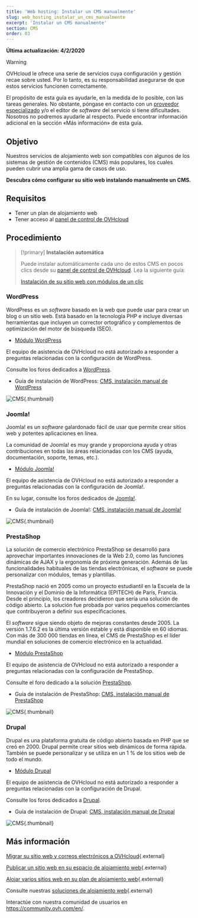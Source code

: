 ```yaml
---
title: 'Web hosting: Instalar un CMS manualmente'
slug: web_hosting_instalar_un_cms_manualmente
excerpt: 'Instalar un CMS manualmente'
section: CMS
order: 03
---
```


**Última actualización: 4/2/2020**

> [!warning]
>OVHcloud le ofrece una serie de servicios cuya configuración y gestión recae sobre usted. Por lo tanto, es su responsabilidad asegurarse de que estos servicios funcionen correctamente.
>
>El propósito de esta guía es ayudarle, en la medida de lo posible, con las tareas generales. No obstante, póngase en contacto con un [proveedor especializado](https://partner.ovhcloud.com/es-es/directory/) y/o el editor de <i>software</i> del servicio si tiene dificultades. Nosotros no podremos ayudarle al respecto. Puede encontrar información adicional en la sección «Más información» de esta guía.
>

## Objetivo

Nuestros servicios de alojamiento web son compatibles con algunos de los sistemas de gestión de contenidos (CMS) más populares, los cuales pueden cubrir una amplia gama de casos de uso.

**Descubra cómo configurar su sitio web instalando manualmente un CMS.**

## Requisitos

- Tener un plan de alojamiento web
- Tener acceso al [panel de control de OVHcloud](https://www.ovh.com/auth/?action=gotomanager&from=https://www.ovh.es/&ovhSubsidiary=es)

## Procedimiento


> [!primary]
>**Instalación automática**
>
>Puede instalar automáticamente cada uno de estos CMS en pocos clics desde su [panel de control de OVHcloud](https://www.ovh.com/auth/?action=gotomanager&from=https://www.ovh.es/&ovhSubsidiary=es). Lea la siguiente guía:
>
>[Instalación de su sitio web con módulos de un clic](../modulos-en-un-clic/)
>




### WordPress
WordPress es un <i>software</i> basado en la web que puede usar para crear un blog o un sitio web. Está basado en la tecnología PHP e incluye diversas herramientas que incluyen un corrector ortográfico y complementos de optimización del motor de búsqueda (SEO).


- [Módulo WordPress](https://www.ovhcloud.com/es-es/web-hosting/uc-wordpress-website/)

El equipo de asistencia de OVHcloud no está autorizado a responder a preguntas relacionadas con la configuración de WordPress.


Consulte los foros dedicados a [WordPress](https://wordpress.org/support/).


- Guía de instalación de WordPress: [CMS, instalación manual de WordPress](../cms_instalar_manualmente_wordpress/)



![CMS](images/3379.png){.thumbnail}


### Joomla!
Joomla! es un <i>software</i> galardonado fácil de usar que permite crear sitios web y potentes aplicaciones en línea.

La comunidad de Joomla! es muy grande y proporciona ayuda y otras contribuciones en todas las áreas relacionadas con los CMS (ayuda, documentación, soporte, temas, etc.).


- [Módulo Joomla!](https://www.ovhcloud.com/es-es/web-hosting/uc-joomla-website/)

El equipo de asistencia de OVHcloud no está autorizado a responder a preguntas relacionadas con la configuración de Joomla!.


En su lugar, consulte los foros dedicados de [Joomla!](http://forum.joomla.org/). 

- Guía de instalación de Joomla!: [CMS, instalación manual de Joomla!](https://docs.ovh.com/gb/en/hosting/cms_manually_install_joomla/)



![CMS](images/3380.png){.thumbnail}


### PrestaShop
La solución de comercio electrónico PrestaShop se desarrolló para aprovechar importantes innovaciones de la Web 2.0, como las funciones dinámicas de AJAX y la ergonomía de próxima generación. Además de las funcionalidades habituales de las tiendas electrónicas, el <i>software</i> se puede personalizar con módulos, temas y plantillas. 

PrestaShop nació en 2005 como un proyecto estudiantil en la Escuela de la Innovación y el Dominio de la Informática (EPITECH) de París, Francia. Desde el principio, los creadores decidieron que sería una solución de código abierto. La solución fue probada por varios pequeños comerciantes que contribuyeron a definir sus especificaciones.

El <i>software</i> sigue siendo objeto de mejoras constantes desde 2005. La versión 1.7.6.2 es la última versión estable y está disponible en 60 idiomas. Con más de 300 000 tiendas en línea, el CMS de PrestaShop es el líder mundial en soluciones de comercio electrónico en la actualidad.



- [Módulo PrestaShop](https://www.ovhcloud.com/es-es/web-hosting/uc-prestashop-website/)

El equipo de asistencia de OVHcloud no está autorizado a responder a preguntas relacionadas con la configuración de PrestaShop.


Consulte el foro dedicado a la solución
[PrestaShop](https://www.prestashop.com/forums/).


- Guía de instalación de PrestaShop: [CMS, instalación manual de PrestaShop](https://docs.ovh.com/gb/en/hosting/cms_manually_install_prestashop)





![CMS](images/3381.png){.thumbnail}


### Drupal
Drupal es una plataforma gratuita de código abierto basada en PHP que se creó en 2000. Drupal permite crear sitios web dinámicos de forma rápida. También se puede personalizar y se utiliza en un 1 % de los sitios web de todo el mundo. 

-  [Módulo Drupal](https://www.ovhcloud.com/es-es/web-hosting/uc-drupal-website/)

El equipo de asistencia de OVHcloud no está autorizado a responder a preguntas relacionadas con la configuración de Drupal.

Consulte los foros dedicados a [Drupal](https://www.drupal.org).


-  Guía de instalación de Drupal: [CMS, instalación manual de Drupal](https://docs.ovh.com/gb/en/hosting/cms_manually_install_drupal)



![CMS](images/3382.png){.thumbnail}




## Más información

[Migrar su sitio web y correos electrónicos a OVHcloud](../web_hosting_transferir_un_sitio_web_y_el_correo_sin_cortes_del_servicio/){.external}

[Publicar un sitio web en su espacio de alojamiento web](../web_hosting_publicar_un_sitio_web_en_internet/){.external}

[Alojar varios sitios web en su plan de alojamiento web](../configurar-un-multisitio-en-un-alojamiento-web/){.external}

Consulte nuestras [soluciones de alojamiento web](https://www.ovhcloud.com/es-es/web-hosting/){.external}

Interactúe con nuestra comunidad de usuarios en <https://community.ovh.com/en/>.